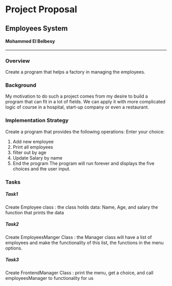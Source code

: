 # Project Proposal

## Employees System 
#### Mohammed El Belbesy 
------------------------


### Overview 

Create a program that helps a factory in managing the employees.

### Background 

My motivation to do such a project comes from my desire to build a program that can fit in a lot of fields. We can apply it with more complicated logic of course in a hospital, start-up company or even a restaurant.

### Implementation Strategy 

Create a program that provides the following operations:
 Enter your choice:
1) Add new employee
2) Print all employees
3) filter out by age
4) Update Salary by name
5) End the program
The program will run forever and displays the five choices and the user input.

### Tasks 


##### Task1 

Create Employee class : 
the class holds data: Name, Age, and salary
the function that prints the data 

##### Task2 

Create EmployeesManger Class :
the Manager class will have a list of employees and make the functionality of this list, the functions in the menu options.

##### Task3 

Create FrontendManager Class :
print the menu, get a choice, and call employeesManager to functionality for us 






